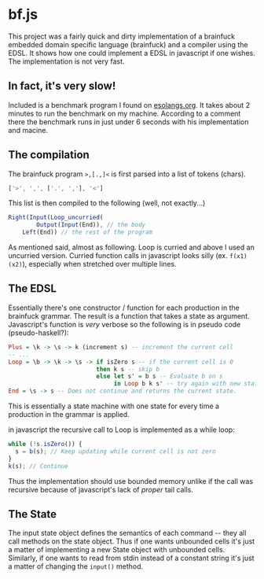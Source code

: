 bf.js
=====

This project was a fairly quick and dirty implementation of a brainfuck embedded
domain specific language (brainfuck) and a compiler using the EDSL. It shows how
one could implement a EDSL in javascript if one wishes. The implementation is
not very fast.


## In fact, it's very slow!

Included is a benchmark program I found on
[esolangs.org](http://esolangs.org/wiki/Talk:Brainfuck#Interpreter.2Fcompiler_speed_test).
It takes about 2 minutes to run the benchmark on my machine. According to a
comment there the benchmark runs in just under 6 seconds with his implementation
and macine.

## The compilation

The brainfuck program `>,[.,]<` is first parsed into a list of tokens (chars).
```javascript
['>', ',', ['.', ','], '<']
```

This list is then compiled to the following (well, not exactly...)

```javascript
Right(Input(Loop_uncurried(
        Output(Input(End)), // the body
	Left(End)) // the rest of the program
```

As mentioned said, almost as following. Loop is curried and above I used an
uncurried version.  Curried function calls in javascript looks silly (ex.
`f(x1)(x2)`), especially when stretched over multiple lines. 

## The EDSL

Essentially there's one constructor / function for each production in the
brainfuck grammar. The result is a function that takes a state as argument.
Javascript's function is *very* verbose so the following is in pseudo code
(pseudo-haskell?):
```haskell
Plus = \k -> \s -> k (increment s) -- increment the current cell
-- ...
Loop = \b -> \k -> \s -> if isZero s -- if the current cell is 0
                         then k s -- skip b
                         else let s' = b s -- Evaluate b on s
                              in Loop b k s' -- try again with new state
End = \s -> s -- Does not continue and returns the current state.
```

This is essentially a state machine with one state for every time a production
in the grammar is applied.

in javascript the recursive call to Loop is implemented as a while loop:

```javascript
while (!s.isZero()) { 
  s = b(s); // Keep updating while current cell is not zero
}
k(s); // Continue
```

Thus the implementation should use bounded memory unlike if the call was
recursive because of javascript's lack of *proper* tail calls.

## The State

The input state object defines the semantics of each command -- they all call
methods on the state object. Thus if one wants unbounded cells it's just a
matter of implementing a new State object with unbounded cells. Similarly, if
one wants to read from stdin instead of a constant string it's just a matter of
changing the `input()` method.
